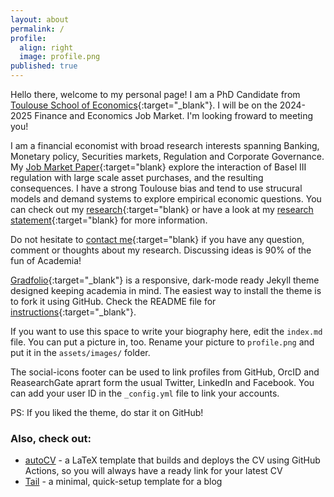 ```yaml
---
layout: about
permalink: /
profile:
  align: right
  image: profile.png
published: true
---
```


Hello there, welcome to my personal page! I am a PhD Candidate from [Toulouse School of Economics](https://www.tse-fr.eu){:target="_blank"}. I will be on the 2024-2025 Finance and Economics Job Market. I'm looking froward to meeting you!

I am a financial economist with broad research interests spanning Banking, Monetary policy, Securities markets, Regulation and Corporate Governance. My [Job Market Paper]({{site.baseurl}}/projects/5-ResearchStatement/){:target="blank} explore the interaction of Basel III regulation with large scale asset purchases, and the resulting consequences. I have a strong Toulouse bias and tend to use strucural models and demand systems to explore empirical economic questions. You can check out my [research]({{site.baseurl}}/blog/){:target="blank} or have a look at my [research statement]({{site.baseurl}}/projects/5-ResearchStatement/){:target="blank}  for more information. 

Do not hesitate to [contact me](basile.dubois@tse-fr.eu){:target="blank} if you have any question, comment or thoughts about my research. Discussing ideas is 90% of the fun of Academia!

 

[Gradfolio](https://github.com/jitinnair1/gradfolio){:target="_blank"} is a responsive, dark-mode ready Jekyll theme designed keeping academia in mind. The easiest way to install the theme is to fork it using GitHub. Check the README file for [instructions](https://github.com/jitinnair1/gradfolio#installation){:target="_blank"}.

If you want to use this space to write your biography here, edit the `index.md` file. You can put a picture in, too. Rename your picture to `profile.png` and put it in the `assets/images/` folder.

The social-icons footer can be used to link profiles from GitHub, OrcID and ReasearchGate aprart form the usual Twitter, LinkedIn and Facebook. You can add your user ID in the `_config.yml` file to link your accounts.

PS: If you liked the theme, do star it on GitHub!

### Also, check out:

- [autoCV](https://github.com/jitinnair1/autocv) - a LaTeX template that builds and deploys the CV using GitHub Actions, so you will always have a ready link for your latest CV
- [Tail](https://github.com/jitinnair1/tail) - a minimal, quick-setup template for a blog

